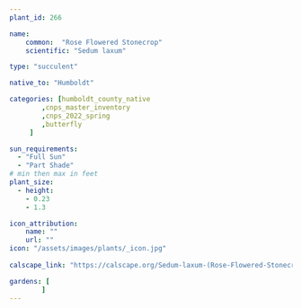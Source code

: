 ```yaml
---
plant_id: 266 

name: 
    common:  "Rose Flowered Stonecrop"  
    scientific: "Sedum laxum"  

type: "succulent"

native_to: "Humboldt"

categories: [humboldt_county_native
        ,cnps_master_inventory
        ,cnps_2022_spring
        ,butterfly 
     ]

sun_requirements:
  - "Full Sun"
  - "Part Shade"
# min then max in feet
plant_size:
  - height: 
    - 0.23 
    - 1.3

icon_attribution: 
    name: ""
    url: ""
icon: "/assets/images/plants/_icon.jpg"
 
calscape_link: "https://calscape.org/Sedum-laxum-(Rose-Flowered-Stonecrop)"

gardens: [
        ]
---
```

